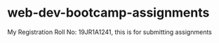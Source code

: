 # web-dev-bootcamp-assignments
My Registration Roll No: 19JR1A1241, this is for submitting assignments
